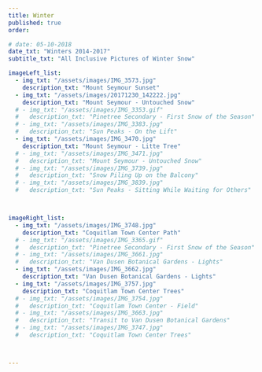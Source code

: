 ```yaml
---
title: Winter  
published: true
order: 

# date: 05-10-2018
date_txt: "Winters 2014-2017"
subtitle_txt: "All Inclusive Pictures of Winter Snow"

imageLeft_list:
  - img_txt: "/assets/images/IMG_3573.jpg"
    description_txt: "Mount Seymour Sunset"
  - img_txt: "/assets/images/20171230_142222.jpg"
    description_txt: "Mount Seymour - Untouched Snow"
  # - img_txt: "/assets/images/IMG_3353.gif"
  #   description_txt: "Pinetree Secondary - First Snow of the Season"
  # - img_txt: "/assets/images/IMG_3383.jpg"
  #   description_txt: "Sun Peaks - On the Lift"
  - img_txt: "/assets/images/IMG_3470.jpg"
    description_txt: "Mount Seymour - Litte Tree"
  # - img_txt: "/assets/images/IMG_3471.jpg"
  #   description_txt: "Mount Seymour - Untouched Snow"
  # - img_txt: "/assets/images/IMG_3739.jpg"
  #   description_txt: "Snow Piling Up on the Balcony"
  # - img_txt: "/assets/images/IMG_3839.jpg"
  #   description_txt: "Sun Peaks - Sitting While Waiting for Others"



imageRight_list:
  - img_txt: "/assets/images/IMG_3748.jpg"
    description_txt: "Coquitlam Town Center Path"
  # - img_txt: "/assets/images/IMG_3365.gif"
  #   description_txt: "Pinetree Secondary - First Snow of the Season"
  # - img_txt: "/assets/images/IMG_3661.jpg"
  #   description_txt: "Van Dusen Botanical Gardens - Lights"
  - img_txt: "/assets/images/IMG_3662.jpg"
    description_txt: "Van Dusen Botanical Gardens - Lights"
  - img_txt: "/assets/images/IMG_3757.jpg"
    description_txt: "Coquitlam Town Center Trees"
  # - img_txt: "/assets/images/IMG_3754.jpg"
  #   description_txt: "Coquitlam Town Center - Field"
  # - img_txt: "/assets/images/IMG_3663.jpg"
  #   description_txt: "Transit to Van Dusen Botanical Gardens"
  # - img_txt: "/assets/images/IMG_3747.jpg"
  #   description_txt: "Coquitlam Town Center Trees"



---
```

